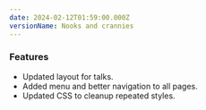 ```yaml
---
date: 2024-02-12T01:59:00.000Z
versionName: Nooks and crannies
---
```

### Features

- Updated layout for talks.
- Added menu and better navigation to all pages.
- Updated CSS to cleanup repeated styles.
